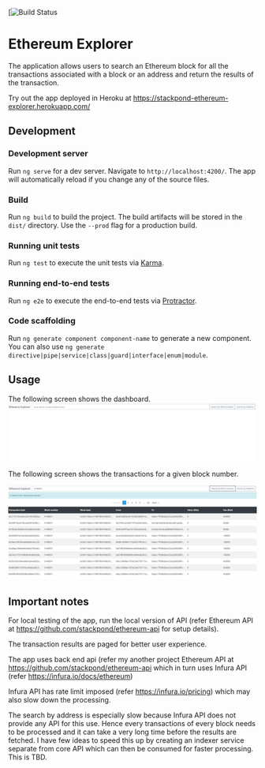 [![Build Status](https://travis-ci.com/stackpond/ethereum-explorer.svg?token=ZiEpqMrtCtoYozqmY1kh&branch=main)

# Ethereum Explorer

The application allows users to search an Ethereum block for all the transactions associated with a block or an address and return the results of the transaction.

Try out the app deployed in Heroku at https://stackpond-ethereum-explorer.herokuapp.com/

## Development

### Development server

Run `ng serve` for a dev server. Navigate to `http://localhost:4200/`. The app will automatically reload if you change any of the source files.

### Build

Run `ng build` to build the project. The build artifacts will be stored in the `dist/` directory. Use the `--prod` flag for a production build.

### Running unit tests

Run `ng test` to execute the unit tests via [Karma](https://karma-runner.github.io).

### Running end-to-end tests

Run `ng e2e` to execute the end-to-end tests via [Protractor](http://www.protractortest.org/).

### Code scaffolding

Run `ng generate component component-name` to generate a new component. You can also use `ng generate directive|pipe|service|class|guard|interface|enum|module`.

## Usage

The following screen shows the dashboard.
![Explorer in action](screenshots/dashboard.png)

The following screen shows the transactions for a given block number.

![Explorer in action](screenshots/transactions.png)

## Important notes

For local testing of the app, run the local version of API (refer Ethereum API at https://github.com/stackpond/ethereum-api for setup details).

The transaction results are paged for better user experience.

The app uses back end api (refer my another project Ethereum API at https://github.com/stackpond/ethereum-api which in turn uses Infura API (refer https://infura.io/docs/ethereum)

Infura API has rate limit imposed (refer https://infura.io/pricing) which may also slow down the processing.

The search by address is especially slow because Infura API does not provide any API for this use. Hence every transactions of every block needs to be processed and it can take a very long time before the results are fetched. I have few ideas to speed this up by creating an indexer service separate from core API which can then be consumed for faster processing. This is TBD.
